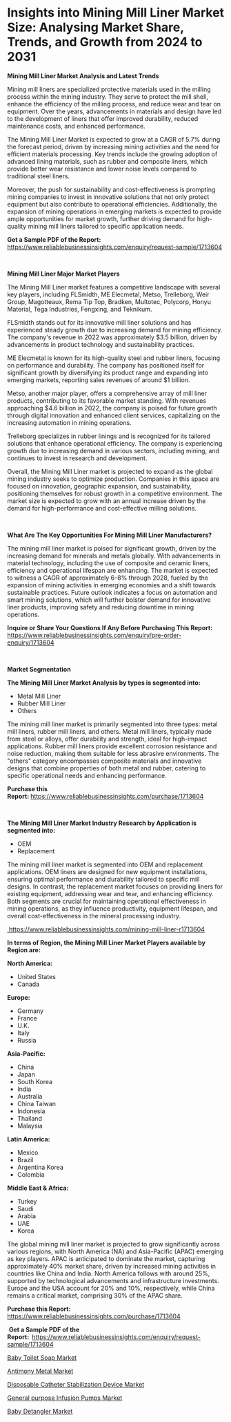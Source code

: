 <p><h1>Insights into Mining Mill Liner Market Size: Analysing Market Share, Trends, and Growth from 2024 to 2031</h1></p><p><strong>Mining Mill Liner Market Analysis and Latest Trends</strong></p>
<p><p>Mining mill liners are specialized protective materials used in the milling process within the mining industry. They serve to protect the mill shell, enhance the efficiency of the milling process, and reduce wear and tear on equipment. Over the years, advancements in materials and design have led to the development of liners that offer improved durability, reduced maintenance costs, and enhanced performance.</p><p>The Mining Mill Liner Market is expected to grow at a CAGR of 5.7% during the forecast period, driven by increasing mining activities and the need for efficient materials processing. Key trends include the growing adoption of advanced lining materials, such as rubber and composite liners, which provide better wear resistance and lower noise levels compared to traditional steel liners. </p><p>Moreover, the push for sustainability and cost-effectiveness is prompting mining companies to invest in innovative solutions that not only protect equipment but also contribute to operational efficiencies. Additionally, the expansion of mining operations in emerging markets is expected to provide ample opportunities for market growth, further driving demand for high-quality mining mill liners tailored to specific application needs.</p></p>
<p><strong>Get a Sample PDF of the Report:&nbsp;</strong> <a href="https://www.reliablebusinessinsights.com/enquiry/request-sample/1713604?utm_campaign=48&utm_medium=2&utm_source=Github&utm_content=ia&utm_term=11112024&utm_id=mining-mill-liner">https://www.reliablebusinessinsights.com/enquiry/request-sample/1713604</a></p>
<p>&nbsp;</p>
<p><strong>Mining Mill Liner Major Market Players</strong></p>
<p><p>The Mining Mill Liner market features a competitive landscape with several key players, including FLSmidth, ME Elecmetal, Metso, Trelleborg, Weir Group, Magotteaux, Rema Tip Top, Bradken, Multotec, Polycorp, Honyu Material, Tega Industries, Fengxing, and Teknikum. </p><p>FLSmidth stands out for its innovative mill liner solutions and has experienced steady growth due to increasing demand for mining efficiency. The company's revenue in 2022 was approximately $3.5 billion, driven by advancements in product technology and sustainability practices.</p><p>ME Elecmetal is known for its high-quality steel and rubber liners, focusing on performance and durability. The company has positioned itself for significant growth by diversifying its product range and expanding into emerging markets, reporting sales revenues of around $1 billion.</p><p>Metso, another major player, offers a comprehensive array of mill liner products, contributing to its favorable market standing. With revenues approaching $4.6 billion in 2022, the company is poised for future growth through digital innovation and enhanced client services, capitalizing on the increasing automation in mining operations.</p><p>Trelleborg specializes in rubber linings and is recognized for its tailored solutions that enhance operational efficiency. The company is experiencing growth due to increasing demand in various sectors, including mining, and continues to invest in research and development.</p><p>Overall, the Mining Mill Liner market is projected to expand as the global mining industry seeks to optimize production. Companies in this space are focused on innovation, geographic expansion, and sustainability, positioning themselves for robust growth in a competitive environment. The market size is expected to grow with an annual increase driven by the demand for high-performance and cost-effective milling solutions.</p></p>
<p>&nbsp;</p>
<p><strong>What Are The Key Opportunities For Mining Mill Liner Manufacturers?</strong></p>
<p><p>The mining mill liner market is poised for significant growth, driven by the increasing demand for minerals and metals globally. With advancements in material technology, including the use of composite and ceramic liners, efficiency and operational lifespan are enhancing. The market is expected to witness a CAGR of approximately 6-8% through 2028, fueled by the expansion of mining activities in emerging economies and a shift towards sustainable practices. Future outlook indicates a focus on automation and smart mining solutions, which will further bolster demand for innovative liner products, improving safety and reducing downtime in mining operations.</p></p>
<p><strong>Inquire or Share Your Questions If Any Before Purchasing This Report:</strong> <a href="https://www.reliablebusinessinsights.com/enquiry/pre-order-enquiry/1713604?utm_campaign=48&utm_medium=2&utm_source=Github&utm_content=ia&utm_term=11112024&utm_id=mining-mill-liner">https://www.reliablebusinessinsights.com/enquiry/pre-order-enquiry/1713604</a></p>
<p>&nbsp;</p>
<p><strong>Market Segmentation</strong></p>
<p><strong>The Mining Mill Liner Market Analysis by types is segmented into:</strong></p>
<p><ul><li>Metal Mill Liner</li><li>Rubber Mill Liner</li><li>Others</li></ul></p>
<p><p>The mining mill liner market is primarily segmented into three types: metal mill liners, rubber mill liners, and others. Metal mill liners, typically made from steel or alloys, offer durability and strength, ideal for high-impact applications. Rubber mill liners provide excellent corrosion resistance and noise reduction, making them suitable for less abrasive environments. The "others" category encompasses composite materials and innovative designs that combine properties of both metal and rubber, catering to specific operational needs and enhancing performance.</p></p>
<p><strong>Purchase this Report:&nbsp;</strong><a href="https://www.reliablebusinessinsights.com/purchase/1713604?utm_campaign=48&utm_medium=2&utm_source=Github&utm_content=ia&utm_term=11112024&utm_id=mining-mill-liner">https://www.reliablebusinessinsights.com/purchase/1713604</a></p>
<p>&nbsp;</p>
<p><strong>The Mining Mill Liner Market Industry Research by Application is segmented into:</strong></p>
<p><ul><li>OEM</li><li>Replacement</li></ul></p>
<p><p>The mining mill liner market is segmented into OEM and replacement applications. OEM liners are designed for new equipment installations, ensuring optimal performance and durability tailored to specific mill designs. In contrast, the replacement market focuses on providing liners for existing equipment, addressing wear and tear, and enhancing efficiency. Both segments are crucial for maintaining operational effectiveness in mining operations, as they influence productivity, equipment lifespan, and overall cost-effectiveness in the mineral processing industry.</p></p>
<p><a href="https://www.reliablebusinessinsights.com/mining-mill-liner-r1713604?utm_campaign=48&utm_medium=2&utm_source=Github&utm_content=ia&utm_term=11112024&utm_id=mining-mill-liner">&nbsp;https://www.reliablebusinessinsights.com/mining-mill-liner-r1713604</a></p>
<p><strong>In terms of Region, the Mining Mill Liner Market Players available by Region are:</strong></p>
<p>
    <p> <strong> North America: </strong>
        <ul>
            <li>United States</li>
            <li>Canada</li>
        </ul>
        </p> 
    <p> <strong> Europe: </strong>
        <ul>
            <li>Germany</li>
            <li>France</li>
            <li>U.K.</li>
            <li>Italy</li>
            <li>Russia</li>
        </ul>
        </p> 
    <p> <strong> Asia-Pacific: </strong>
        <ul>
            <li>China</li>
            <li>Japan</li>
            <li>South Korea</li>
            <li>India</li>
            <li>Australia</li>
            <li>China Taiwan</li>
            <li>Indonesia</li>
            <li>Thailand</li>
            <li>Malaysia</li>
        </ul>
        </p> 
    <p> <strong> Latin America: </strong>
        <ul>
            <li>Mexico</li>
            <li>Brazil</li>
            <li>Argentina Korea</li>
            <li>Colombia</li>
        </ul>
        </p> 
    <p> <strong> Middle East & Africa: </strong>
        <ul>
            <li>Turkey</li>
            <li>Saudi</li>
            <li>Arabia</li>
            <li>UAE</li>
            <li>Korea</li>
        </ul>
    </p>
    </p>
<p><p>The global mining mill liner market is projected to grow significantly across various regions, with North America (NA) and Asia-Pacific (APAC) emerging as key players. APAC is anticipated to dominate the market, capturing approximately 40% market share, driven by increased mining activities in countries like China and India. North America follows with around 25%, supported by technological advancements and infrastructure investments. Europe and the USA account for 20% and 10%, respectively, while China remains a critical market, comprising 30% of the APAC share.</p></p>
<p><strong>Purchase this Report: </strong><a href="https://www.reliablebusinessinsights.com/purchase/1713604?utm_campaign=48&utm_medium=2&utm_source=Github&utm_content=ia&utm_term=11112024&utm_id=mining-mill-liner">https://www.reliablebusinessinsights.com/purchase/1713604</a></p>
<p>&nbsp;<strong>Get a Sample PDF of the Report:&nbsp;&nbsp;</strong><a href="https://www.reliablebusinessinsights.com/enquiry/request-sample/1713604?utm_campaign=48&utm_medium=2&utm_source=Github&utm_content=ia&utm_term=11112024&utm_id=mining-mill-liner">https://www.reliablebusinessinsights.com/enquiry/request-sample/1713604</a></p>
<p><strong></strong></p>
<p><p><a href="https://www.linkedin.com/pulse/evolution-baby-toilet-soap-market-key-shifts-from-2024-2031-qxpqf?utm_campaign=48&utm_medium=2&utm_source=Github&utm_content=ia&utm_term=11112024&utm_id=mining-mill-liner">Baby Toilet Soap Market</a></p><p><a href="https://github.com/Armeladukagjini693/Market-Research-Report-List-1/blob/main/antimony-metal-market.md?utm_campaign=48&utm_medium=2&utm_source=Github&utm_content=ia&utm_term=11112024&utm_id=mining-mill-liner">Antimony Metal Market</a></p><p><a href="https://issuu.com/reportprime-2/docs/disposable-catheter-stabilization-d_31f629d1120f71?utm_campaign=48&utm_medium=2&utm_source=Github&utm_content=ia&utm_term=11112024&utm_id=mining-mill-liner">Disposable Catheter Stabilization Device Market</a></p><p><a href="https://issuu.com/reportprime-2/docs/general-purpose-infusion-pumps-mark_212d2392d6937f?utm_campaign=48&utm_medium=2&utm_source=Github&utm_content=ia&utm_term=11112024&utm_id=mining-mill-liner">General purpose Infusion Pumps Market</a></p><p><a href="https://www.linkedin.com/pulse/baby-detangler-market-pulse-112-expansion-blueprint-2024-2031-bzhof?utm_campaign=48&utm_medium=2&utm_source=Github&utm_content=ia&utm_term=11112024&utm_id=mining-mill-liner">Baby Detangler Market</a></p></p>